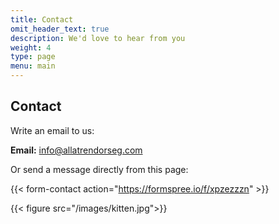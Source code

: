 ```yaml
---
title: Contact
omit_header_text: true
description: We'd love to hear from you
weight: 4
type: page
menu: main
---
```


## Contact

Write an email to us:

**Email:** info@allatrendorseg.com

Or send a message directly from this page:

{{< form-contact action="https://formspree.io/f/xpzezzzn"  >}}

{{< figure src="/images/kitten.jpg">}}
